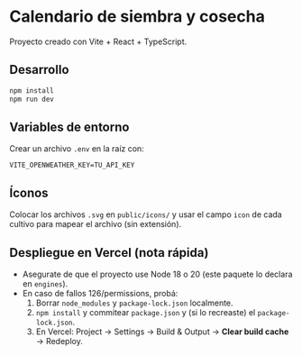 
# Calendario de siembra y cosecha

Proyecto creado con Vite + React + TypeScript.

## Desarrollo
```bash
npm install
npm run dev
```

## Variables de entorno
Crear un archivo `.env` en la raíz con:

```
VITE_OPENWEATHER_KEY=TU_API_KEY
```

## Íconos
Colocar los archivos `.svg` en `public/icons/` y usar el campo `icon` de cada cultivo para mapear el archivo (sin extensión).


## Despliegue en Vercel (nota rápida)
- Asegurate de que el proyecto use Node 18 o 20 (este paquete lo declara en `engines`).
- En caso de fallos 126/permissions, probá:
  1) Borrar `node_modules` y `package-lock.json` localmente.
  2) `npm install` y commitear `package.json` y (si lo recreaste) el `package-lock.json`.
  3) En Vercel: Project → Settings → Build & Output → **Clear build cache** → Redeploy.
